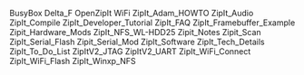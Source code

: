 BusyBox
Delta_F
OpenZipIt
WiFi
ZipIt_Adam_HOWTO
ZipIt_Audio
ZipIt_Compile
ZipIt_Developer_Tutorial
ZipIt_FAQ
ZipIt_Framebuffer_Example
Zipit_Hardware_Mods
ZipIt_NFS_WL-HDD25
Zipit_Notes
Zipit_Scan
ZipIt_Serial_Flash
Zipit_Serial_Mod
ZipIt_Software
ZipIt_Tech_Details
ZipIt_To_Do_List
ZipItV2_JTAG
ZipItV2_UART
ZipIt_WiFi_Connect
ZipIt_WiFi_Flash
ZipIt_Winxp_NFS

